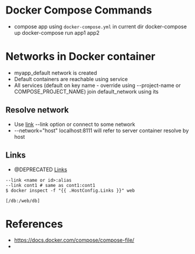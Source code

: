 # Docker Compose Commands
 - compose app using `docker-compose.yml` in current dir
docker-compose up
docker-compose run app1 app2

# Networks in Docker container
- myapp_default network is created
- Default containers are reachable using service
- All services (default on key name - override using --project-name or COMPOSE_PROJECT_NAME) join default_network using its 

## Resolve network
- Use [link](#links) --link option or connect to some network
- --network="host" localhost:8111 will refer to server container resolve by host

## Links
- @DEPRECATED [Links](https://docs.docker.com/network/links/#communication-across-links) 
 ```
 --link <name or id>:alias
 --link cont1 # same as cont1:cont1
 $ docker inspect -f "{{ .HostConfig.Links }}" web

[/db:/web/db]

 ```

# References
- https://docs.docker.com/compose/compose-file/
- 